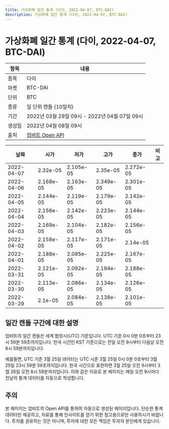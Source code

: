 ```yaml
---
title: 가상화폐 일간 통계 (다이, 2022-04-07, BTC-DAI)
description: 가상화폐 일간 통계 (다이, 2022-04-07, BTC-DAI)
---
```



가상화폐 일간 통계 (다이, 2022-04-07, BTC-DAI)
===

|항목|내용|
|--|--|
|종목|다이|
|마켓|BTC-DAI|
|단위|BTC|
|종류|일 단위 캔들 (10일치)|
|기간|2022년 03월 29일 09시 - 2022년 04월 07일 09시|
|생성일|2022년 04월 08일 09시|
|출처|[업비트 Open API](https://docs.upbit.com)|


|날짜|시가|저가|고가|종가|비고|
|--|--|--|--|--|--|
|2022-04-07|2.32e-05|2.105e-05|2.35e-05|2.272e-05|    |
|2022-04-06|2.168e-05|2.163e-05|2.349e-05|2.301e-05|    |
|2022-04-05|2.144e-05|2.119e-05|2.179e-05|2.142e-05|    |
|2022-04-04|2.156e-05|2.142e-05|2.223e-05|2.144e-05|    |
|2022-04-03|2.169e-05|2.104e-05|2.182e-05|2.156e-05|    |
|2022-04-02|2.158e-05|2.117e-05|2.171e-05|2.14e-05|    |
|2022-04-01|2.188e-05|2.085e-05|2.225e-05|2.167e-05|    |
|2022-03-31|2.121e-05|2.092e-05|2.194e-05|2.188e-05|    |
|2022-03-30|2.113e-05|2.086e-05|2.134e-05|2.126e-05|    |
|2022-03-29|2.1e-05|2.084e-05|2.138e-05|2.101e-05|    |


일간 캔들 구간에 대한 설명
---


업비트의 일간 캔들은 세계 협정시(UTC) 기준입니다. 
UTC 기준 0시 0분 0초부터 23시 59분 59초까지입니다. 
한국 시간인 KST 기준으로는 전일 오전 9시부터 다음날 오전 8시 59분까지입니다. 


예를들면, UTC 기준 3월 25일 데이터는 UTC 시준 3월 25일 0시 0분 0초부터 3월 25일 23시 59분 59초까지입니다. 
한국 시간으로 표현하면 3월 25일 오전 9시부터 3월 26일 오전 8시 59분까지입니다. 
이와 같은 이유로 본 페이지는 매일 오전 9시마다 전날의 통계 데이터를 자동으로 작성합니다. 


주의
---


본 페이지는 업비트의 Open API를 통하여 자동으로 생성된 페이지입니다. 
단순한 통계 데이터만 제공하고, 자료를 통해 인사이트를 얻기 위한 참고용으로만 사용하시기 바랍니다. 
투자를 권유하는 것은 아니며, 투자에 대한 모든 책임은 투자자 본인에게 있습니다. 
